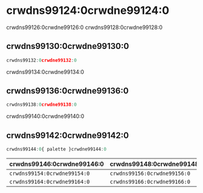 # crwdns99124:0crwdne99124:0

<p class="description">crwdns99126:0crwdne99126:0 crwdns99128:0crwdne99128:0</p>

## crwdns99130:0crwdne99130:0

```jsx
crwdns99132:0crwdne99132:0
```

crwdns99134:0crwdne99134:0

## crwdns99136:0crwdne99136:0

```jsx
crwdns99138:0crwdne99138:0
```

crwdns99140:0crwdne99140:0

## crwdns99142:0crwdne99142:0

```js
crwdns99144:0{ palette }crwdne99144:0
```

| crwdns99146:0crwdne99146:0   | crwdns99148:0crwdne99148:0   | crwdns99150:0crwdne99150:0   | crwdns99152:0crwdne99152:0                                 |
|:---------------------------- |:---------------------------- |:---------------------------- |:---------------------------------------------------------- |
| `crwdns99154:0crwdne99154:0` | `crwdns99156:0crwdne99156:0` | `crwdns99158:0crwdne99158:0` | [`crwdns99162:0crwdne99162:0`](crwdns99160:0crwdne99160:0) |
| `crwdns99164:0crwdne99164:0` | `crwdns99166:0crwdne99166:0` | `crwdns99168:0crwdne99168:0` | [`crwdns99172:0crwdne99172:0`](crwdns99170:0crwdne99170:0) |